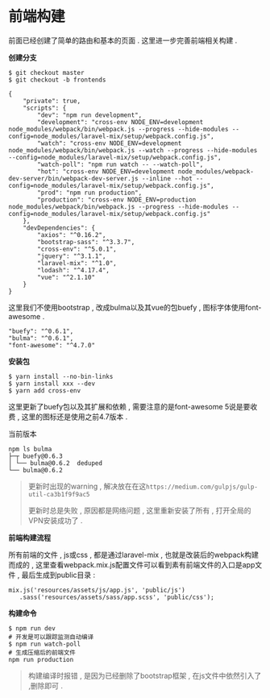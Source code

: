 # 前端构建

前面已经创建了简单的路由和基本的页面 . 这里进一步完善前端相关构建 .

**创建分支**

```
$ git checkout master
$ git checkout -b frontends
```



```
{
    "private": true,
    "scripts": {
        "dev": "npm run development",
        "development": "cross-env NODE_ENV=development node_modules/webpack/bin/webpack.js --progress --hide-modules --config=node_modules/laravel-mix/setup/webpack.config.js",
        "watch": "cross-env NODE_ENV=development node_modules/webpack/bin/webpack.js --watch --progress --hide-modules --config=node_modules/laravel-mix/setup/webpack.config.js",
        "watch-poll": "npm run watch -- --watch-poll",
        "hot": "cross-env NODE_ENV=development node_modules/webpack-dev-server/bin/webpack-dev-server.js --inline --hot --config=node_modules/laravel-mix/setup/webpack.config.js",
        "prod": "npm run production",
        "production": "cross-env NODE_ENV=production node_modules/webpack/bin/webpack.js --progress --hide-modules --config=node_modules/laravel-mix/setup/webpack.config.js"
    },
    "devDependencies": {
        "axios": "^0.16.2",
        "bootstrap-sass": "^3.3.7",
        "cross-env": "^5.0.1",
        "jquery": "^3.1.1",
        "laravel-mix": "^1.0",
        "lodash": "^4.17.4",
        "vue": "^2.1.10"
    }
}
```

这里我们不使用bootstrap , 改成bulma以及其vue的包buefy , 图标字体使用font-awesome .

```
"buefy": "^0.6.1",
"bulma": "^0.6.1",
"font-awesome": "^4.7.0"
```

**安装包**

```
$ yarn install --no-bin-links
$ yarn install xxx --dev
$ yarn add cross-env
```

这里更新了buefy包以及其扩展和依赖 , 需要注意的是font-awesome 5说是要收费 , 这里的图标还是使用之前4.7版本 .

当前版本

```
npm ls bulma
├─┬ buefy@0.6.3
│ └── bulma@0.6.2  deduped
└── bulma@0.6.2
```

> 更新时出现的warning , 解决放在在这`https://medium.com/gulpjs/gulp-util-ca3b1f9f9ac5`
>
> 更新时总是失败 , 原因都是网络问题 , 这里重新安装了所有 , 打开全局的VPN安装成功了 .

**前端构建流程**

所有前端的文件 , js或css , 都是通过laravel-mix , 也就是改装后的webpack构建而成的 , 这里查看webpack.mix.js配置文件可以看到素有前端文件的入口是app文件 , 最后生成到public目录 :

```
mix.js('resources/assets/js/app.js', 'public/js')
   .sass('resources/assets/sass/app.scss', 'public/css');
```

**构建命令**

```
$ npm run dev
# 开发是可以跟踪监测自动编译
$ npm run watch-poll
# 生成压缩后的前端文件
npm run production
```

> 构建编译时报错 , 是因为已经删除了bootstrap框架 , 在js文件中依然引入了 ,删除即可 .



